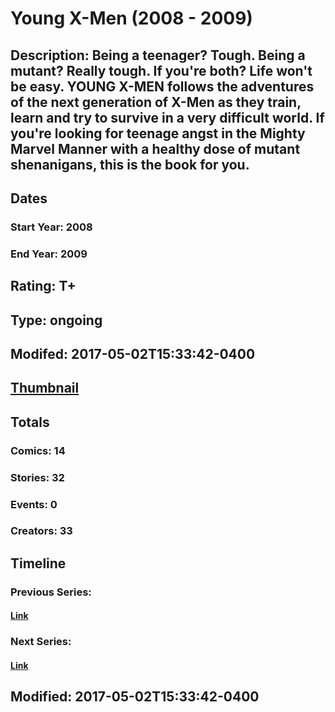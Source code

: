 # Young X-Men (2008 - 2009)
## Description: Being a teenager? Tough. Being a mutant? Really tough. If you're both? Life won't be easy. YOUNG X-MEN follows the adventures of the next generation of X-Men as they train, learn and try to survive in a very difficult world. If you're looking for teenage angst in the Mighty Marvel Manner with a healthy dose of mutant shenanigans, this is the book for you.
## Dates
### Start Year: 2008
### End Year: 2009
## Rating: T+
## Type: ongoing
## Modifed: 2017-05-02T15:33:42-0400
## [Thumbnail](http://i.annihil.us/u/prod/marvel/i/mg/d/70/519277c124283.jpg)
## Totals
### Comics: 14
### Stories: 32
### Events: 0
### Creators: 33
## Timeline
### Previous Series: 
#### [Link]()
### Next Series: 
#### [Link]()
## Modified: 2017-05-02T15:33:42-0400